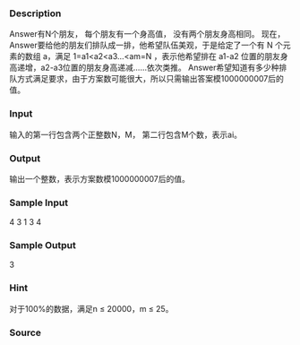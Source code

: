 
### Description
Answer有N个朋友， 每个朋友有一个身高值， 没有两个朋友身高相同。 现在，Answer要给他的朋友们排队成一排，他希望队伍美观，于是给定了一个有 N 个元素的数组 a，满足 1=a1<a2<a3…<am=N ，表示他希望排在 a1-a2 位置的朋友身高递增，a2-a3位置的朋友身高递减……依次类推。
Answer希望知道有多少种排队方式满足要求，由于方案数可能很大，所以只需输出答案模1000000007后的值。

### Input
输入的第一行包含两个正整数N，M，
第二行包含M个数，表示ai。

### Output
输出一个整数，表示方案数模1000000007后的值。

### Sample Input
4 3
1 3 4 

### Sample Output
3

### Hint
对于100%的数据，满足n ≤ 20000，m ≤ 25。

### Source
